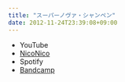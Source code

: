 ```yaml
---
title: "スーパーノヴァ・シャンペン"
date: 2012-11-24T23:39:08+09:00
---
```


- YouTube
- [NicoNico](https://nico.ms/sm19430489)
- Spotify
- [Bandcamp](https://mikirihasshap.bandcamp.com/track/--92)

